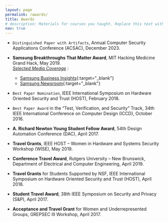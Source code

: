 ```yaml
---
layout: page
permalink: /awards/
title: Awards
# description: Materials for courses you taught. Replace this text with your description.
nav: true
---
```


<!-- For now, this page is assumed to be a static description of your courses. You can convert it to a collection similar to `_projects/` so that you can have a dedicated page for each course.

Organize your courses by years, topics, or universities, however you like! -->

- `Distinguished Paper with Artifacts`, Annual Computer Security Applications Conference (ACSAC), December 2023.

- <b>Samsung Breakthroughs That Matter Award</b>, MIT Hacking Medicine Grand Hack, May 2019.      
  <i><u>Selected Media Coverage</u></i> : 
  - [Samsung Business Insights](https://insights.samsung.com/2019/05/17/how-to-bring-secure-cancer-predicting-ai-tools-to-market-faster/){:target="_blank"}
  - [Samsung Newsroom](https://news.samsung.com/us/samsung-veterans-affairs-mit-hacking-medicine-grand-hack-breakthroughs-that-matter-awards-veterans-health-solutions/){:target="_blank"}

- `Best Paper Nomination`, IEEE International Symposium on Hardware Oriented Security and Trust (HOST), February 2018.

- `Best Paper Award` in the “Test, Verification, and Security” Track, 34th IEEE International Conference on Computer Design (ICCD), October 2016. 

- <b>A. Richard Newton Young Student Fellow Award</b>, 54th Design Automation Conference (DAC), April 2017.

- <b>Travel Grants</b>, IEEE HOST – Women in Hardware and Systems Security Workshop (WISE), May 2019.

- <b>Conference Travel Award</b>, Rutgers University – New Brunswick, Department of Electrical and Computer Engineering, April 2019.

- <b>Travel Grants</b> for Students Supported by NSF, IEEE International Symposium on Hardware Oriented Security and Trust (HOST), April 2018.

- <b>Student Travel Award</b>, 38th IEEE Symposium on Security and Privacy (S&P), April 2017. 

- <b>Acceptance and Travel Grant</b> for Women and Underrepresented Groups, GREPSEC III Workshop, April 2017. 


